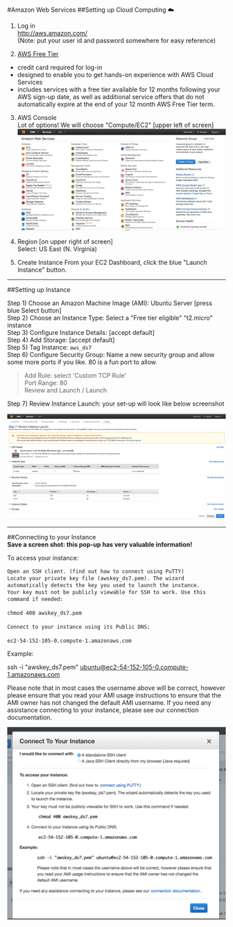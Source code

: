 #Amazon Web Services 
##Setting up Cloud Computing :cloud:

1.  Log in  
  http://aws.amazon.com/  
  (Note:  put your user id and password somewhere for easy reference)

2.  [AWS Free Tier](https://aws.amazon.com/free/)  
  * credit card required for log-in
  * designed to enable you to get hands-on experience with AWS Cloud Services
  * includes services with a free tier available for 12 months following your AWS sign-up date, as well as additional service offers that do not automatically expire at the end of your 12 month AWS Free Tier term.

3.  AWS Console  
  Lot of options!  We will choose "Compute/EC2"  [upper left of screen]  
  ![AWS Console](img/aws_console.png)

4.  Region [on upper right of screen]  
  Select:  US East (N. Virginia)

5.  Create Instance
    From your EC2 Dashboard, click the blue "Launch Instance" button.

---
##Setting up Instance

Step 1) Choose an Amazon Machine Image (AMI):  Ubuntu Server [press blue Select button]  
Step 2) Choose an Instance Type:  Select a "Free tier eligible" "t2.micro" instance  
Step 3) Configure Instance Details:  [accept default]  
Step 4) Add Storage:  [accept default]  
Step 5) Tag Instance: `aws_ds7`  
Step 6) Configure Security Group: Name a new security group and allow some more ports if you like. 80 is a fun port to allow.  
>    Add Rule:  select 'Custom TCP Rule'  
    Port Range: 80  
    Review and Launch / Launch    
    
Step 7) Review Instance Launch: your set-up will look like below screenshot  

  ![review instance](img/aws_review_instance.png)
    
    
---

##Connecting to your Instance  
**Save a screen shot:  this pop-up has very valuable information!**

To access your instance:

    Open an SSH client. (find out how to connect using PuTTY)
    Locate your private key file (awskey_ds7.pem). The wizard automatically detects the key you used to launch the instance.
    Your key must not be publicly viewable for SSH to work. Use this command if needed:

    chmod 400 awskey_ds7.pem

    Connect to your instance using its Public DNS:

    ec2-54-152-105-0.compute-1.amazonaws.com

Example:

ssh -i "awskey_ds7.pem" ubuntu@ec2-54-152-105-0.compute-1.amazonaws.com

Please note that in most cases the username above will be correct, however please ensure that you read your AMI usage instructions to ensure that the AMI owner has not changed the default AMI username.
If you need any assistance connecting to your instance, please see our connection documentation.




 ![connect to instance](img/aws_connect_to_instance.png)

